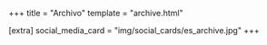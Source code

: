 +++
title = "Archivo"
template = "archive.html"

[extra]
social_media_card = "img/social_cards/es_archive.jpg"
+++
